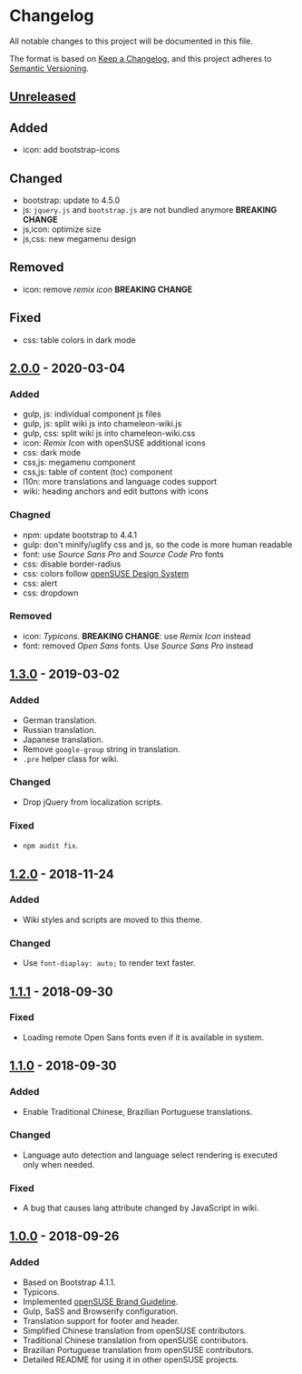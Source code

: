 # Changelog

All notable changes to this project will be documented in this file.

The format is based on [Keep a Changelog](https://keepachangelog.com/en/1.0.0/),
and this project adheres to [Semantic Versioning](https://semver.org/spec/v2.0.0.html).

## [Unreleased]

## Added

- icon: add bootstrap-icons

## Changed

- bootstrap: update to 4.5.0
- js: `jquery.js` and `bootstrap.js` are not bundled anymore **BREAKING CHANGE**
- js,icon: optimize size
- js,css: new megamenu design

## Removed

- icon: remove _remix icon_ **BREAKING CHANGE**

## Fixed

- css: table colors in dark mode

## [2.0.0] - 2020-03-04

### Added

- gulp, js: individual component js files
- gulp, js: split wiki js into chameleon-wiki.js
- gulp, css: split wiki js into chameleon-wiki.css
- icon: _Remix Icon_ with openSUSE additional icons
- css: dark mode
- css,js: megamenu component
- css,js: table of content (toc) component
- l10n: more translations and language codes support
- wiki: heading anchors and edit buttons with icons

### Chagned

- npm: update bootstrap to 4.4.1
- gulp: don't minify/uglify css and js, so the code is more human readable
- font: use _Source Sans Pro_ and _Source Code Pro_ fonts
- css: disable border-radius
- css: colors follow [openSUSE Design System](https://opensuse.eosdesignsystem.com/colors)
- css: alert
- css: dropdown

### Removed

- icon: _Typicons_. **BREAKING CHANGE**: use _Remix Icon_ instead
- font: removed _Open Sans_ fonts. Use _Source Sans Pro_ instead

## [1.3.0] - 2019-03-02

### Added

- German translation.
- Russian translation.
- Japanese translation.
- Remove `google-group` string in translation.
- `.pre` helper class for wiki.

### Changed

- Drop jQuery from localization scripts.

### Fixed

- `npm audit fix`.

## [1.2.0] - 2018-11-24

### Added

- Wiki styles and scripts are moved to this theme.

### Changed

- Use `font-diaplay: auto;` to render text faster.

## [1.1.1] - 2018-09-30

### Fixed

- Loading remote Open Sans fonts even if it is available in system.

## [1.1.0] - 2018-09-30

### Added

- Enable Traditional Chinese, Brazilian Portuguese translations.

### Changed

- Language auto detection and language select rendering is executed only when
  needed.

### Fixed

- A bug that causes lang attribute changed by JavaScript in wiki.

## [1.0.0] - 2018-09-26

### Added

- Based on Bootstrap 4.1.1.
- Typicons.
- Implemented [openSUSE Brand Guideline](https://opensuse.github.io/branding-guidelines/).
- Gulp, SaSS and Browserify configuration.
- Translation support for footer and header.
- Simplified Chinese translation from openSUSE contributors.
- Traditional Chinese translation from openSUSE contributors.
- Brazilian Portuguese translation from openSUSE contributors.
- Detailed README for using it in other openSUSE projects.

[unreleased]: https://github.com/openSUSE/chameleon/compare/v2.0.0...HEAD
[2.0.0]: https://github.com/openSUSE/chameleon/compare/v1.3.0...v2.0.0
[1.3.0]: https://github.com/openSUSE/chameleon/compare/v1.2.0...v1.3.0
[1.2.0]: https://github.com/openSUSE/chameleon/compare/v1.1.1...v1.2.0
[1.1.1]: https://github.com/openSUSE/chameleon/compare/v1.1.0...v1.1.1
[1.1.0]: https://github.com/openSUSE/chameleon/compare/v1.0.0...v1.1.0
[1.0.0]: https://github.com/openSUSE/chameleon/releases/tag/v1.0.0
